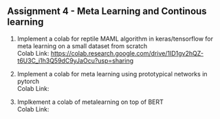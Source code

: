 <h2>Assignment 4 - Meta Learning and Continous learning</h2>


1) Implement a colab for  reptile MAML algorithm in keras/tensorflow  for meta learning on a small dataset from scratch <br>
 Colab Link: https://colab.research.google.com/drive/1ID1gv2hQZ-t6U3C_i1h3Q59dC9yJaOcu?usp=sharing



2) Implement a colab for meta learning using prototypical networks in pytorch<br>
 Colab Link: 
 

3) Implkement a colab of  metalearning on top of BERT<br>
 Colab Link: 


